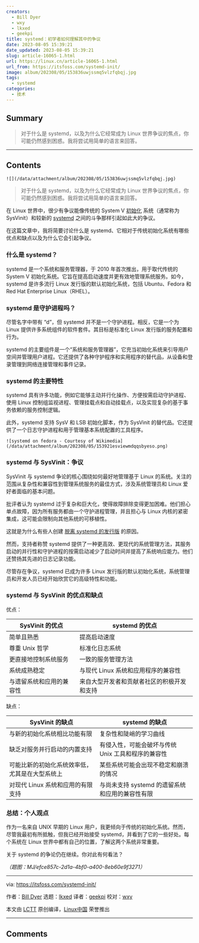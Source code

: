```yaml
---
creators:
  - Bill Dyer
  - wxy
  - lkxed
  - geekpi
title: systemd：初学者如何理解其中的争议
date: 2023-08-05 15:39:21
date_updated: 2023-08-05 15:39:21
slug: article-16065-1.html
url: https://linux.cn/article-16065-1.html
url_from: https://itsfoss.com/systemd-init/
image: album/202308/05/153836uwjssmq5vlzfqbqj.jpg
tags:
  - systemd
categories:
  - 技术
---
```


## Summary

> 对于什么是 systemd，以及为什么它经常成为 Linux 世界争议的焦点，你可能仍然感到困惑。我将尝试用简单的语言来回答。

***

<!-- more -->

## Contents

`![](/data/attachment/album/202308/05/153836uwjssmq5vlzfqbqj.jpg)`

> 
> 对于什么是 systemd，以及为什么它经常成为 Linux 世界争议的焦点，你可能仍然感到困惑。我将尝试用简单的语言来回答。
> 
> 
> 

在 Linux 世界中，很少有争议能像传统的 System V [初始化](https://en.wikipedia.org:443/wiki/Init) 系统（通常称为 SysVinit）和较新的 [systemd](https://systemd.io:443/) 之间的斗争那样引起如此大的争议。

在这篇文章中，我将简要讨论什么是 systemd、它相对于传统初始化系统有哪些优点和缺点以及为什么它会引起争议。

### 什么是 systemd？

systemd 是一个系统和服务管理器，于 2010 年首次推出，用于取代传统的 System V 初始化系统。它旨在提高启动速度并更有效地管理系统服务。如今，systemd 是许多流行 Linux 发行版的默认初始化系统，包括 Ubuntu、Fedora 和 Red Hat Enterprise Linux（RHEL）。

### systemd 是守护进程吗？

尽管名字中带有 “d”，但 systemd 并不是一个守护进程。相反，它是一个为 Linux 提供许多系统组件的软件套件。其目标是标准化 Linux 发行版的服务配置和行为。

systemd 的主要组件是一个“系统和服务管理器”，它充当初始化系统来引导用户空间并管理用户进程。它还提供了各种守护程序和实用程序的替代品，从设备和登录管理到网络连接管理和事件记录。

### systemd 的主要特性

systemd 具有许多功能，例如它能够主动并行化操作、方便按需启动守护进程、使用 Linux 控制组监视进程、管理挂载点和自动挂载点，以及实现复杂的基于事务依赖的服务控制逻辑。

此外，systemd 支持 SysV 和 LSB 初始化脚本，作为 SysVinit 的替代品。它还提供了一个日志守护进程和用于管理基本系统配置的工具程序。

`![systemd on fedora - Courtesy of Wikimedia](/data/attachment/album/202308/05/153921esviewmdqqsbyeso.png)`

### systemd 与 SysVinit：争议

SysVinit 与 systemd 争论的核心围绕如何最好地管理基于 Linux 的系统。关注的范围从复杂性和兼容性到管理系统服务的最佳方式，涉及系统管理员和 Linux 爱好者面临的基本问题。

批评者认为 systemd 过于复杂和巨大化，使得故障排除变得更加困难。他们担心单点故障，因为所有服务都由一个守护进程管理，并且担心与 Linux 内核的紧密集成，这可能会限制向其他系统的可移植性。

这就是为什么有些人创建 [脱离 systemd 的发行版](https://itsfoss.com/systemd-free-distros/) 的原因。

然而，支持者称赞 systemd 提供了一种更高效、更现代的系统管理方法，其服务启动的并行性和守护进程的按需启动减少了启动时间并提高了系统响应能力。他们还赞扬其先进的日志记录功能。

尽管存在争议，systemd 已成为许多 Linux 发行版的默认初始化系统，系统管理员和开发人员已经开始欣赏它的高级特性和功能。

### systemd 与 SysVinit 的优点和缺点

优点：

| SysVinit 的优点 | systemd 的优点 |
| --- | --- |
| 简单且熟悉 | 提高启动速度 |
| 尊重 Unix 哲学 | 标准化日志系统 |
| 更直接地控制系统服务 | 一致的服务管理方法 |
| 系统成熟稳定 | 与现代 Linux 系统和应用程序的兼容性 |
| 与遗留系统和应用的兼容性 | 来自大型开发者和贡献者社区的积极开发和支持 |

缺点：

| SysVinit 的缺点 | systemd 的缺点 |
| --- | --- |
| 与新的初始化系统相比功能有限 | 复杂性和陡峭的学习曲线 |
| 缺乏对服务并行启动的内置支持 | 有侵入性，可能会破坏与传统 Unix 工具和程序的兼容性 |
| 可能比新的初始化系统效率低，尤其是在大型系统上 | 某些系统可能会出现不稳定和崩溃的情况 |
| 对现代 Linux 系统和应用的有限支持 | 与尚未支持 systemd 的遗留系统和应用的兼容性有限 |

### 总结：个人观点

作为一名来自 UNIX 早期的 Linux 用户，我更倾向于传统的初始化系统。然而，尽管我最初有所抵触，但我已经开始接受 systemd，并看到了它的一些好处。每个系统在 Linux 世界中都有自己的位置，了解这两个系统非常重要。

关于 systemd 的争论仍在继续。你对此有何看法？

*（题图：MJ/efce857c-2d1a-4bf0-a400-8eb60e9f3271）*

---

via: <https://itsfoss.com/systemd-init/>

作者：[Bill Dyer](https://itsfoss.com/author/bill/) 选题：[lkxed](https://github.com/lkxed/) 译者：[geekpi](https://github.com/geekpi) 校对：[wxy](https://github.com/wxy)

本文由 [LCTT](https://github.com/LCTT/TranslateProject) 原创编译，[Linux中国](https://linux.cn/) 荣誉推出

***

## Comments
